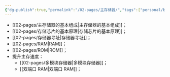 ```yaml
---
{"dg-publish":true,"permalink":"/02-pages/主存储器/","tags":["personal/blog","计算机组成原理/存储系统"]}
---
```


- [[02-pages/主存储器的基本组成\|主存储器的基本组成]]；
- [[02-pages/存储芯片的基本原理\|存储芯片的基本原理]]；
- [[02-pages/存储器寻址\|存储器寻址]]；
- [[02-pages/RAM\|RAM]]；
- [[02-pages/ROM\|ROM]]；
- 提升主存速度：
	- [[02-pages/多模块存储器\|多模块存储器]]；
	- [[双端口 RAM\|双端口 RAM]]；
